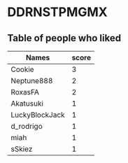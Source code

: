 # DDRNSTPMGMX
## Table of people who liked
Names | score
--- | ---
Cookie | 3
Neptune888 | 2
RoxasFA | 2
Akatusuki | 1
LuckyBlockJack | 1
d_rodrigo | 1
miah | 1
sSkiez | 1
